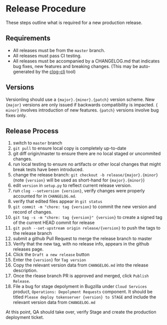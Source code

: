 # Release Procedure

These steps outline what is required for a new production release.

## Requirements

* All releases must be from the `master` branch.
* All releases must pass CI testing.
* All releases must be accompanied by a CHANGELOG.md that indicates bug fixes, new features and breaking changes. (This may be auto-generated by the [clog-cli](https://github.com/clog-tool/clog-cli) tool)

## Versions

Versionling should use a `{major}.{minor}.{patch}` version scheme. New `{major}` versions are only issued if backwards compatibility is impacted. `{ minor}` involves introduction of new features. `{patch}` versions involve bug fixes only.

## Release Process

1. switch to `master` branch
1. `git pull` to ensure local copy is completely up-to-date
1. git diff origin/master to ensure there are no local staged or uncommited changes.
1. run local testing to ensure no artifacts or other local changes that might break tests have been introduced.
1. change the release branch: `git checkout -b release/{major}.{minor}` (note `{version}` will be used as short-hand for `{major}.{minor}`)
1. edit `version` in `setup.py` to reflect current release version.
1. run `clog --setversion {version}`, verify changes were properly accounted for in `CHANGELOG.md`.
1. verify that edited files appear in `git status`
1. `git commit -m "chore: tag {version}` to commit the new version and record of changes.
1. `git tag -s -m "chore: tag {version}" {version}` to create a signed tag of the current HEAD commit for release
1. `git push --set-upstream origin release/{version}` to push the tags to the release branch
1. submit a github Pull Request to merge the release branch to master
1. Verify that the new tag, with no release info, appears in the github releases page.
1. Click the `Draft a new release` button
1. Enter the `{version}` for `Tag version`
1. Copy the relevant version data from `CHANGELOG.md` into the release description.
1. Once the rlease branch PR is approved and merged, click `Publish Release`.
1. File a bug for stage depolyment in Bugzilla under `Cloud Services` product, `Operations: Depolyment Requests` component. It should be titled `Please deploy tokenserver {version} to STAGE` and include the relevant version data from `CHANGELOG.md`


At this point, QA should take over, verify Stage and create the production deployment ticket.